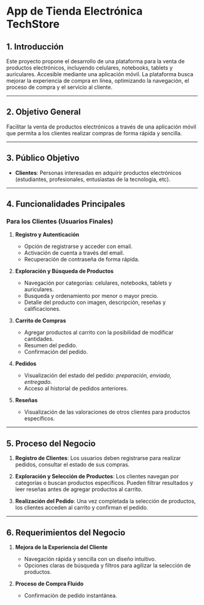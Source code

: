 # **App de Tienda Electrónica TechStore**  

## 1. **Introducción**  
Este proyecto propone el desarrollo de una plataforma para la venta de productos electrónicos, incluyendo celulares, notebooks, tablets y auriculares. Accesible mediante una aplicación móvil. La plataforma busca mejorar la experiencia de compra en línea, optimizando la navegación, el proceso de compra y el servicio al cliente.

---

## 2. **Objetivo General**  
Facilitar la venta de productos electrónicos a través de una aplicación móvil que permita a los clientes realizar compras de forma rápida y sencilla.

---

## 3. **Público Objetivo**  
- **Clientes**: Personas interesadas en adquirir productos electrónicos (estudiantes, profesionales, entusiastas de la tecnología, etc).  
---

## 4. **Funcionalidades Principales**  

### **Para los Clientes (Usuarios Finales)**  
1. **Registro y Autenticación**  
   - Opción de registrarse y acceder con email. 
   - Activación de cuenta a través del email.
   - Recuperación de contraseña de forma rápida.  

2. **Exploración y Búsqueda de Productos**  
   - Navegación por categorías: celulares, notebooks, tablets y auriculares.  
   - Busqueda y ordenamiento por menor o mayor precio.  
   - Detalle del producto con imagen, descripción, reseñas y calificaciones.  

3. **Carrito de Compras**  
   - Agregar productos al carrito con la posibilidad de modificar cantidades.  
   - Resumen del pedido.
   - Confirmación del pedido.  

4. **Pedidos**  
   - Visualización del estado del pedido: *preparación, enviado, entregado*.  
   - Acceso al historial de pedidos anteriores.  

5. **Reseñas**  
   - Visualización de las valoraciones de otros clientes para productos específicos.  
 
---

## 5. **Proceso del Negocio**  
1. **Registro de Clientes**: Los usuarios deben registrarse para realizar pedidos, consultar el estado de sus compras.  

2. **Exploración y Selección de Productos**: Los clientes navegan por categorías o buscan productos específicos. Pueden filtrar resultados y leer reseñas antes de agregar productos al carrito.  

3. **Realización del Pedido**: Una vez completada la selección de productos, los clientes acceden al carrito y confirman el pedido.  

---

## 6. **Requerimientos del Negocio**  

1. **Mejora de la Experiencia del Cliente**  
   - Navegación rápida y sencilla con un diseño intuitivo.  
   - Opciones claras de búsqueda y filtros para agilizar la selección de productos.  

2. **Proceso de Compra Fluido**  
   - Confirmación de pedido instantánea.
